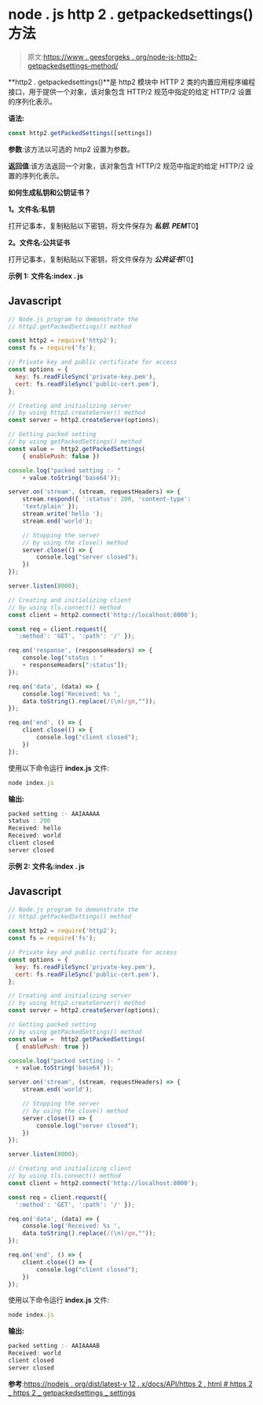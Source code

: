 # node . js http 2 . getpackedsettings()方法

> 原文:[https://www . geesforgeks . org/node-js-http2-getpackedsettings-method/](https://www.geeksforgeeks.org/node-js-http2-getpackedsettings-method/)

**http2 . getpackedsettings()**是 http2 模块中 HTTP 2 类的内置应用程序编程接口，用于提供一个对象，该对象包含 HTTP/2 规范中指定的给定 HTTP/2 设置的序列化表示。

**语法:**

```js
const http2.getPackedSettings([settings])

```

**参数**:该方法以可选的 http2 设置为参数。

**返回值**:该方法返回一个对象，该对象包含 HTTP/2 规范中指定的给定 HTTP/2 设置的序列化表示。

**如何生成私钥和公钥证书？**

**1。文件名:私钥**

打开记事本，复制粘贴以下密钥，将文件保存为 ***私钥. PEM***T0】

**2。文件名:公共证书**

打开记事本，复制粘贴以下密钥，将文件保存为 ***公共证书***T0】

**示例 1:** **文件名:index . js**

## Javascript

```js
// Node.js program to demonstrate the
// http2.getPackedSettings() method

const http2 = require('http2');
const fs = require('fs');

// Private key and public certificate for access
const options = {
  key: fs.readFileSync('private-key.pem'),
  cert: fs.readFileSync('public-cert.pem'),
};

// Creating and initializing server
// by using http2.createServer() method
const server = http2.createServer(options);

// Getting packed setting 
// by using getPackedSettings() method
const value =  http2.getPackedSettings(
    { enablePush: false })

console.log("packed setting :- " 
    + value.toString('base64'));

server.on('stream', (stream, requestHeaders) => {
    stream.respond({ ':status': 200, 'content-type': 
    'text/plain' });
    stream.write('hello ');
    stream.end('world');

    // Stopping the server
    // by using the close() method
    server.close(() => {
        console.log("server closed");
    })
});

server.listen(8000);

// Creating and initializing client
// by using tls.connect() method
const client = http2.connect('http://localhost:8000');

const req = client.request({ 
  ':method': 'GET', ':path': '/' });

req.on('response', (responseHeaders) => {
    console.log("status : " 
    + responseHeaders[":status"]);
});

req.on('data', (data) => {
    console.log('Received: %s ',
    data.toString().replace(/(\n)/gm,""));
});

req.on('end', () => {
    client.close(() => {
        console.log("client closed");
    })
});
```

使用以下命令运行 **index.js** 文件:

```js
node index.js

```

**输出:**

```js
packed setting :- AAIAAAAA
status : 200
Received: hello
Received: world
client closed
server closed

```

**示例 2:** **文件名:index . js**

## Javascript

```js
// Node.js program to demonstrate the
// http2.getPackedSettings() method

const http2 = require('http2');
const fs = require('fs');

// Private key and public certificate for access
const options = {
  key: fs.readFileSync('private-key.pem'),
  cert: fs.readFileSync('public-cert.pem'),
};

// Creating and initializing server
// by using http2.createServer() method
const server = http2.createServer(options);

// Getting packed setting 
// by using getPackedSettings() method
const value =  http2.getPackedSettings(
  { enablePush: true })

console.log("packed setting :- " 
  + value.toString('base64'));

server.on('stream', (stream, requestHeaders) => {
    stream.end('world');

    // Stopping the server
    // by using the close() method
    server.close(() => {
        console.log("server closed");
    })
});

server.listen(8000);

// Creating and initializing client
// by using tls.connect() method
const client = http2.connect('http://localhost:8000');

const req = client.request({ 
  ':method': 'GET', ':path': '/' });

req.on('data', (data) => {
    console.log('Received: %s ',
    data.toString().replace(/(\n)/gm,""));
});

req.on('end', () => {
    client.close(() => {
        console.log("client closed");
    })
});
```

使用以下命令运行 **index.js** 文件:

```js
node index.js

```

**输出:**

```js
packed setting :- AAIAAAAB
Received: world
client closed
server closed

```

**参考**:[https://nodejs . org/dist/latest-v 12 . x/docs/API/https 2 . html # https 2 _ https 2 _ getpackedsettings _ settings](https://nodejs.org/dist/latest-v12.x/docs/api/http2.html#http2_http2_getpackedsettings_settings)